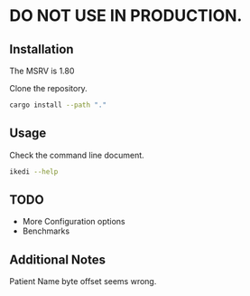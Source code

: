 # DO NOT USE IN PRODUCTION.


Installation
------------

The MSRV is 1.80

Clone the repository. 

```bash
cargo install --path "."
```

Usage
-----

Check the command line document.

```bash
ikedi --help
```

TODO
----
- More Configuration options
- Benchmarks


Additional Notes
----------------
Patient Name byte offset seems wrong.